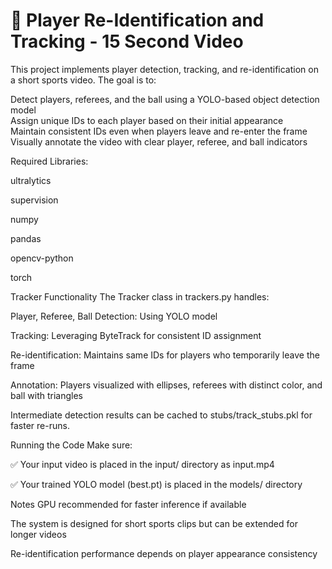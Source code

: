 # 🎯 Player Re-Identification and Tracking - 15 Second Video

This project implements player detection, tracking, and re-identification on a short sports video. The goal is to:

Detect players, referees, and the ball using a YOLO-based object detection model  
Assign unique IDs to each player based on their initial appearance  
Maintain consistent IDs even when players leave and re-enter the frame  
Visually annotate the video with clear player, referee, and ball indicators  


Required Libraries:

ultralytics

supervision

numpy

pandas

opencv-python

torch

Tracker Functionality
The Tracker class in trackers.py handles:

Player, Referee, Ball Detection: Using YOLO model

Tracking: Leveraging ByteTrack for consistent ID assignment

Re-identification: Maintains same IDs for players who temporarily leave the frame

Annotation: Players visualized with ellipses, referees with distinct color, and ball with triangles

Intermediate detection results can be cached to stubs/track_stubs.pkl for faster re-runs.

Running the Code
Make sure:

✅ Your input video is placed in the input/ directory as input.mp4

✅ Your trained YOLO model (best.pt) is placed in the models/ directory


Notes
GPU recommended for faster inference if available

The system is designed for short sports clips but can be extended for longer videos

Re-identification performance depends on player appearance consistency

